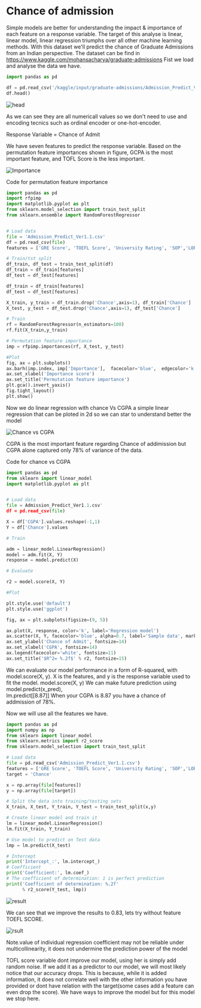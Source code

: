 # Chance of admission

Simple models are better for understanding the impact & importance of each feature on a response variable.
The target of this analyse is linear, linear model, linear regression triumphs over all other machine learning methods.
With this dataset we'll predict the chance of Graduate Admissions from an Indian perspective. The dataset can be find in https://www.kaggle.com/mohansacharya/graduate-admissions
Fist we load and analyse the data we have.




```python
import pandas as pd

df = pd.read_csv('/kaggle/input/graduate-admissions/Admission_Predict_Ver1.1.csv')
df.head()

```

![head](https://user-images.githubusercontent.com/83521233/122256502-8159be00-cea5-11eb-9ac5-49af270a9a20.png)

As we can see they are all numericall values so we don't need to use and encoding tecnics such as ordinal encoder
or one-hot-encoder. 

Response Variable = Chance of Admit

We have seven features to predict the response variable. Based on the permutation feature importances shown in figure, GCPA is the most important feature, and TOFL Score is the less important.

![Importance](https://user-images.githubusercontent.com/83521233/122263905-52474a80-cead-11eb-920a-9685c49e9de6.png)

Code for permutation feature importance


```python
import pandas as pd
import rfpimp
import matplotlib.pyplot as plt
from sklearn.model_selection import train_test_split
from sklearn.ensemble import RandomForestRegressor


# Load data
file = 'Admission_Predict_Ver1.1.csv'
df = pd.read_csv(file)
features = ['GRE Score', 'TOEFL Score', 'University Rating', 'SOP','LOR' , 'CGPA', 'Research','Chance' ]

# Train/tst split
df_train, df_test = train_test_split(df)
df_train = df_train[features]
df_test = df_test[features]

df_train = df_train[features]
df_test = df_test[features]

X_train, y_train = df_train.drop('Chance',axis=1), df_train['Chance']
X_test, y_test = df_test.drop('Chance',axis=1), df_test['Chance']

# Train
rf = RandomForestRegressor(n_estimators=100)
rf.fit(X_train,y_train)

# Permutation feature importance
imp = rfpimp.importances(rf, X_test, y_test)

#Plot
fig, ax = plt.subplots()
ax.barh(imp.index, imp['Importance'],  facecolor='blue',  edgecolor='k')
ax.set_xlabel('Importance score')
ax.set_title('Permutation feature importance')
plt.gca().invert_yaxis()
fig.tight_layout()
plt.show()
```

Now we do linear regression with chance Vs CGPA a simple linear regression that can be ploted in 2d so we can star to understand better the model



![Chance vs CGPA](https://user-images.githubusercontent.com/83521233/122263888-4f4c5a00-cead-11eb-8bf9-013edaa76550.png)

CGPA is the most important feature regarding Chance of addimission but CGPA alone captured only 78% of variance of the data.

Code for chance vs CGPA


```python
import pandas as pd
from sklearn import linear_model
import matplotlib.pyplot as plt


# Load data
file = Admission_Predict_Ver1.1.csv'
df = pd.read_csv(file)

X = df['CGPA'].values.reshape(-1,1)
Y = df['Chance'].values

# Train

adm = linear_model.LinearRegression()
model = adm.fit(X, Y)
response = model.predict(X)

# Evaluate

r2 = model.score(X, Y)

#Plot

plt.style.use('default')
plt.style.use('ggplot')

fig, ax = plt.subplots(figsize=(9, 5))

ax.plot(X, response, color='k', label='Regression model')
ax.scatter(X, Y, facecolor='blue', alpha=0.7, label='Sample data', marker='+' )
ax.set_ylabel('Chance of Admit', fontsize=14)
ax.set_xlabel('CGPA', fontsize=14)
ax.legend(facecolor='white', fontsize=11)
ax.set_title('$R^2= %.2f$' % r2, fontsize=15)
```

We can evaluate our model performance in a form of R-squared, with model.score(X, y). X is the features, and y is the response variable used to fit the model. model.score(X, y)
We can make future prediction using model.predict(x_pred),  
lm.predict[[8.87]] 
When your CGPA is 8.87 you have a chance of addmission of 78%.


Now we will use all the features we have.



```python
import pandas as pd
import numpy as np
from sklearn import linear_model
from sklearn.metrics import r2_score
from sklearn.model_selection import train_test_split

# Load data
file = pd.read_csv('Admission_Predict_Ver1.1.csv')
features = ['GRE Score', 'TOEFL Score', 'University Rating', 'SOP','LOR' , 'CGPA', 'Research', ]
target = 'Chance'

x = np.array(file[features])
y = np.array(file[target])

# Split the data into training/testing sets
X_train, X_test, Y_train, Y_test = train_test_split(x,y)

# Create linear model and train it
lm = linear_model.LinearRegression()
lm.fit(X_train, Y_train)

# Use model to predict on Test data
lmp = lm.predict(X_test)

# Intercept
print('Intercept_:', lm.intercept_)
# Coefficient
print('Coefficient:', lm.coef_)
# The coefficient of determination: 1 is perfect prediction
print('Coefficient of determination: %.2f'
      % r2_score(Y_test, lmp))
```

![result](https://user-images.githubusercontent.com/83521233/122311903-922c2300-cee9-11eb-8508-247f794422f7.png)

We can see that we improve the results to 0.83, lets try without feature TOEFL SCORE.

![rsult](https://user-images.githubusercontent.com/83521233/122311903-922c2300-cee9-11eb-8508-247f794422f7.png)

Note.value of individual regression coefficient may not be reliable under multicollinearity, it does not undermine the prediction power of the model

TOFL score  variable dont improve our model, using her is simply add random noise. If we add it as a predictor to our model, we will most likely notice that our accuracy drops. This is because, while it is added information, it does not correlate well with the other information you have provided or dont have relation with the target(some cases add a feature can even drop the score).
We have ways to improve the model but for this model we stop here.



```python

```

